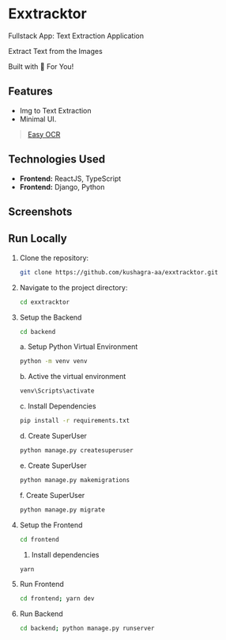 # Exxtracktor

Fullstack App: Text Extraction Application

Extract Text from the Images

Built with 🤍 For You!

## Features

- Img to Text Extraction
- Minimal UI.

> [Easy OCR](https://github.com/JaidedAI/EasyOCR)

## Technologies Used

- **Frontend:** ReactJS, TypeScript
- **Frontend:** Django, Python

## Screenshots

## Run Locally

1. Clone the repository:

   ```bash
   git clone https://github.com/kushagra-aa/exxtracktor.git
   ```

2. Navigate to the project directory:

   ```bash
   cd exxtracktor
   ```

3. Setup the Backend

   ```bash
   cd backend
   ```

    a. Setup Python Virtual Environment

    ```bash
    python -m venv venv
    ```

    b. Active the virtual environment

    ```bash
    venv\Scripts\activate
    ```

    c. Install Dependencies

    ```bash
    pip install -r requirements.txt
    ```

    d. Create SuperUser

    ```bash
    python manage.py createsuperuser
    ```

    e. Create SuperUser

    ```bash
    python manage.py makemigrations
    ```

    f. Create SuperUser

    ```bash
    python manage.py migrate
    ```

4. Setup the Frontend

   ```bash
   cd frontend
   ```

    1. Install dependencies

    ```bash
    yarn
    ```

5. Run Frontend

   ```bash
   cd frontend; yarn dev
   ```

6. Run Backend

   ```bash
   cd backend; python manage.py runserver
   ```
